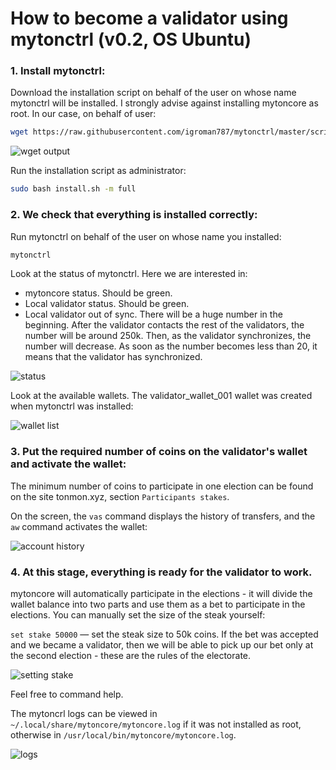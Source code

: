 # How to become a validator using mytonctrl (v0.2, OS Ubuntu)

### 1. Install mytonctrl:
Download the installation script on behalf of the user on whose name mytonctrl will be installed. I strongly advise against installing mytoncore as root. In our case, on behalf of user:

```sh
wget https://raw.githubusercontent.com/igroman787/mytonctrl/master/scripts/install.sh
```

![wget output](https://raw.githubusercontent.com/igroman787/mytonctrl/master/screens/manual-ubuntu_wget-ls_ru.png)

Run the installation script as administrator:

```sh
sudo bash install.sh -m full
```


### 2. We check that everything is installed correctly:
Run mytonctrl on behalf of the user on whose name you installed:

```sh
mytonctrl
```

Look at the status of mytonctrl. Here we are interested in:

- mytoncore status. Should be green.
- Local validator status. Should be green.
- Local validator out of sync. There will be a huge number in the beginning. After the validator contacts the rest of the validators, the number will be around 250k. Then, as the validator synchronizes, the number will decrease. As soon as the number becomes less than 20, it means that the validator has synchronized.

![status](https://raw.githubusercontent.com/igroman787/mytonctrl/master/screens/mytonctrl-status.png)

Look at the available wallets. The validator_wallet_001 wallet was created when mytonctrl was installed:

![wallet list](https://raw.githubusercontent.com/igroman787/mytonctrl/master/screens/manual-ubuntu_mytonctrl-wl_ru.png)


### 3. Put the required number of coins on the validator's wallet and activate the wallet:
The minimum number of coins to participate in one election can be found on the site tonmon.xyz, section `Participants stakes`.

On the screen, the `vas` command displays the history of transfers, and the `aw` command activates the wallet:

![account history](https://raw.githubusercontent.com/igroman787/mytonctrl/master/screens/manual-ubuntu_mytonctrl-vas-aw_ru.png)


### 4. At this stage, everything is ready for the validator to work.
mytoncore will automatically participate in the elections - it will divide the wallet balance into two parts and use them as a bet to participate in the elections. You can manually set the size of the steak yourself:

`set stake 50000` — set the steak size to 50k coins. If the bet was accepted and we became a validator, then we will be able to pick up our bet only at the second election - these are the rules of the electorate.

![setting stake](https://raw.githubusercontent.com/igroman787/mytonctrl/master/screens/manual-ubuntu_mytonctrl-set_ru.png)

Feel free to command help.

The mytoncrl logs can be viewed in `~/.local/share/mytoncore/mytoncore.log` if it was not installed as root, otherwise in `/usr/local/bin/mytoncore/mytoncore.log`.

![logs](https://raw.githubusercontent.com/igroman787/mytonctrl/master/screens/manual-ubuntu_mytoncore-log.png)
